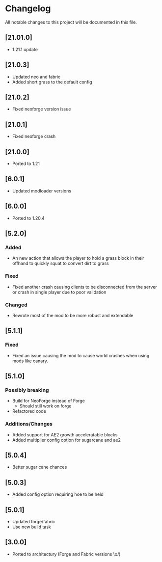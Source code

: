 # Changelog
All notable changes to this project will be documented in this file.

## [21.01.0]

- 1.21.1 update

## [21.0.3]

- Updated neo and fabric
- Added short grass to the default config

## [21.0.2]

- Fixed neoforge version issue

## [21.0.1]

- Fixed neoforge crash

## [21.0.0]

- Ported to 1.21

## [6.0.1]

- Updated modloader versions

## [6.0.0]

- Ported to 1.20.4

## [5.2.0]

### Added

- An new action that allows the player to hold a grass block in their offhand to quickly squat to convert dirt to grass

### Fixed

- Fixed another crash causing clients to be disconnected from the server or crash in single player due to poor validation

### Changed

- Rewrote most of the mod to be more robust and extendable

## [5.1.1]

### Fixed

- Fixed an issue causing the mod to cause world crashes when using mods like canary.

## [5.1.0]

### Possibly breaking
- Build for NeoForge instead of Forge
  - Should still work on forge
- Refactored code

### Additions/Changes
- Added support for AE2 growth acceleratable blocks
- Added multiplier config option for sugarcane and ae2

## [5.0.4]

- Better sugar cane chances

## [5.0.3]

- Added config option requiring hoe to be held

## [5.0.1]
- Updated forge/fabric
- Use new build task

## [3.0.0]
- Ported to architectury (Forge and Fabric versions \o/)
